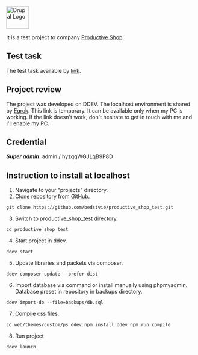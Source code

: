 <img alt="Drupal Logo" src="https://www.drupal.org/files/Wordmark_blue_RGB.png" height="60px">

It is a test project to company [Productive Shop][ProductiveShop]

## Test task

The test task available by [link][TestTask].

## Project review

The project was developed on DDEV.
The localhost environment is shared by [Egrok][Egrok].
This link is temporary. It can be available only when my PC is working.
If the link doesn't work, don't hesitate to get in touch with me and I'll enable my PC.

## Credential

**_Super admin_**: admin / hyzqqWGJLqB9P8D

## Instruction to install at localhost

1. Navigate to your "projects" directory.
2. Clone repository from [GitHub][Repo].

`git clone https://github.com/bedstvie/productive_shop_test.git`

3. Switch to productive_shop_test directory.

`cd productive_shop_test`

4. Start project in ddev.

`ddev start`

5. Update libraries and packets via composer.

`ddev composer update --prefer-dist`

6. Import database via command or install manually using phpmyadmin. Database preset in repository in backups directory.

`ddev import-db --file=backups/db.sql`

7. Compile css files.

`cd web/themes/custom/ps
ddev npm install
ddev npm run compile`

8. Run project

`ddev launch`

[ProductiveShop]: https://productiveshopdev.kinsta.cloud/seo-case-studies
[TestTask]: https://docs.google.com/document/d/19hzaEJ4O75dNfRouJg9U1N-WjAV7ArssE7FWg5GQp04/edit?tab=t.0
[Egrok]: https://f11b-193-194-127-198.ngrok-free.app
[Repo]: https://github.com/bedstvie/productive_shop_test
